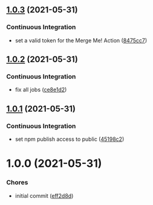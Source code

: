 ## [1.0.3](https://github.com/merlinnot/firestore-extensions/compare/v1.0.2...v1.0.3) (2021-05-31)

### Continuous Integration

- set a valid token for the Merge Me! Action
  ([8475cc7](https://github.com/merlinnot/firestore-extensions/commit/8475cc72dd9cb6e28038926b2e76dbc7b100c549))

## [1.0.2](https://github.com/merlinnot/firestore-extensions/compare/v1.0.1...v1.0.2) (2021-05-31)

### Continuous Integration

- fix all jobs
  ([ce8e1d2](https://github.com/merlinnot/firestore-extensions/commit/ce8e1d28bda9d7572f7b7845f541a2437c6b17ee))

## [1.0.1](https://github.com/merlinnot/firestore-extensions/compare/v1.0.0...v1.0.1) (2021-05-31)

### Continuous Integration

- set npm publish access to public
  ([45198c2](https://github.com/merlinnot/firestore-extensions/commit/45198c27ac8de2878a61b53fc8808edad711019f))

# 1.0.0 (2021-05-31)

### Chores

- initial commit
  ([eff2d8d](https://github.com/merlinnot/firestore-extensions/commit/eff2d8d39fa61e3545810b5e9842d7bc40eb2c9c))
